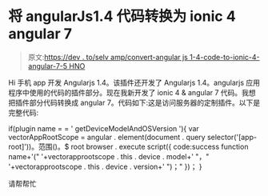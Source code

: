 # 将 angularJs1.4 代码转换为 ionic 4 angular 7

> 原文:[https://dev . to/selv amp/convert-angular js 1-4-code-to-ionic-4-angular-7-5 HNO](https://dev.to/selvamp/convert-angularjs1-4-code-to-ionic-4-angular-7-5hno)

Hi
手机 app 开发 Angularjs 1.4。该插件还开发了 Angularjs 1.4。angularjs 应用程序中使用的代码的插件部分。现在我新开发了 ionic 4 & angular 7 代码。我想把插件部分代码转换成 angular 7。代码如下:这是访问服务器的定制插件。以下是完整代码:

if(plugin name = = ' getDeviceModelAndOSVersion '){
var vectorAppRootScope = angular . element(document . query selector('[app-root]'))。范围()。$ root
browser . execute script({ code:success function name+'(" '+vectorapprootscope . this . device . model+' "，" '+vectorapprootscope . this . device . version+' ")；"
})；
}

请帮帮忙